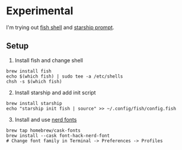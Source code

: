 # Experimental

I'm trying out [fish shell][1] and [starship prompt][2].

## Setup

1. Install fish and change shell

```
brew install fish
echo $(which fish) | sudo tee -a /etc/shells
chsh -s $(which fish)
```

2. Install starship and add init script

```
brew install starship
echo "starship init fish | source" >> ~/.config/fish/config.fish
```

3. Install and use [nerd fonts][3]

```
brew tap homebrew/cask-fonts
brew install --cask font-hack-nerd-font
# Change font family in Terminal -> Preferences -> Profiles
```


[1]: https://fishshell.com
[2]: https://starship.rs
[3]: https://github.com/ryanoasis/nerd-fonts
